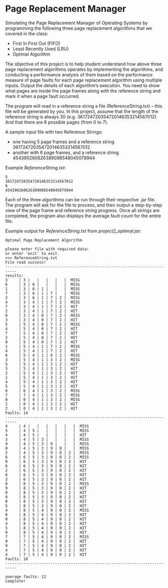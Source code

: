 # Page Replacement Manager

Simulating the Page Replacement Manager of Operating Systems by programming the following three page replacement algorithms that we covered in the class:

- First In First Out (FIFO)
- Least Recently Used (LRU)
- Optimal Algorithm

The objective of this project is to help student understand how above three page replacement algorithms operates by implementing the algorithms, and conducting a performance analysis of them based on the performance measure of page faults for each page replacement algorithm using multiple inputs. Output the details of each algorithm’s execution.  You need to show what pages are inside the page frames along with the reference string and mark it when a page fault occurred.

The program will read in a reference string a file (ReferenceString.txt) – this file will be generated by you. In this project, assume that the length of the reference string is always 30 (e.g. 361724720354720146353214567012). And that there are 8 possible pages (from 0 to 7).

A sample input file with two Reference Strings:
- one having 5 page frames and a reference string 361724720354720146353214567012
- another with 6 page frames, and a reference string 454390260626389098548045079944

Example *ReferenceString.txt*:
```
5
361724720354720146353214567012
6
454390260626389098548045079944
```

Each of the three algorithms can be run through their respective .jar file.
The program will ask for the file to process, and then output a step-by-step view of the page frame and reference string progress.
Once all strings are completed, the program also displays the average fault count for the entire file.

Example output for *ReferenceString.txt* from *project2_optimal.jar*:
```
Optimal Page Replacement Algorithm

please enter file with required data:
or enter 'exit' to exit.
>>> ReferenceString.txt
File read success!
---------------------------------------------------------------------------
results:
3     | 3 |   |   |   |   |  MISS
6     | 3 | 6 |   |   |   |  MISS
1     | 3 | 6 | 1 |   |   |  MISS
7     | 3 | 6 | 1 | 7 |   |  MISS
2     | 3 | 6 | 1 | 7 | 2 |  MISS
4     | 3 | 4 | 1 | 7 | 2 |  MISS
7     | 3 | 4 | 1 | 7 | 2 |  HIT
2     | 3 | 4 | 1 | 7 | 2 |  HIT
0     | 3 | 4 | 0 | 7 | 2 |  MISS
3     | 3 | 4 | 0 | 7 | 2 |  HIT
5     | 5 | 4 | 0 | 7 | 2 |  MISS
4     | 5 | 4 | 0 | 7 | 2 |  HIT
7     | 5 | 4 | 0 | 7 | 2 |  HIT
2     | 5 | 4 | 0 | 7 | 2 |  HIT
0     | 5 | 4 | 0 | 7 | 2 |  HIT
1     | 5 | 4 | 1 | 7 | 2 |  MISS
4     | 5 | 4 | 1 | 7 | 2 |  HIT
6     | 5 | 4 | 1 | 6 | 2 |  MISS
3     | 5 | 4 | 1 | 3 | 2 |  MISS
5     | 5 | 4 | 1 | 3 | 2 |  HIT
3     | 5 | 4 | 1 | 3 | 2 |  HIT
2     | 5 | 4 | 1 | 3 | 2 |  HIT
1     | 5 | 4 | 1 | 3 | 2 |  HIT
4     | 5 | 4 | 1 | 3 | 2 |  HIT
5     | 5 | 4 | 1 | 3 | 2 |  HIT
6     | 6 | 4 | 1 | 3 | 2 |  MISS
7     | 7 | 4 | 1 | 3 | 2 |  MISS
0     | 0 | 4 | 1 | 3 | 2 |  MISS
1     | 0 | 4 | 1 | 3 | 2 |  HIT
2     | 0 | 4 | 1 | 3 | 2 |  HIT
Faults: 14
---------------------------------------------------------------------------
4     | 4 |   |   |   |   |   |  MISS
5     | 4 | 5 |   |   |   |   |  MISS
4     | 4 | 5 |   |   |   |   |  HIT
3     | 4 | 5 | 3 |   |   |   |  MISS
9     | 4 | 5 | 3 | 9 |   |   |  MISS
0     | 4 | 5 | 3 | 9 | 0 |   |  MISS
2     | 4 | 5 | 3 | 9 | 0 | 2 |  MISS
6     | 6 | 5 | 3 | 9 | 0 | 2 |  MISS
0     | 6 | 5 | 3 | 9 | 0 | 2 |  HIT
6     | 6 | 5 | 3 | 9 | 0 | 2 |  HIT
2     | 6 | 5 | 3 | 9 | 0 | 2 |  HIT
6     | 6 | 5 | 3 | 9 | 0 | 2 |  HIT
3     | 6 | 5 | 3 | 9 | 0 | 2 |  HIT
8     | 8 | 5 | 3 | 9 | 0 | 2 |  MISS
9     | 8 | 5 | 3 | 9 | 0 | 2 |  HIT
0     | 8 | 5 | 3 | 9 | 0 | 2 |  HIT
9     | 8 | 5 | 3 | 9 | 0 | 2 |  HIT
8     | 8 | 5 | 3 | 9 | 0 | 2 |  HIT
5     | 8 | 5 | 3 | 9 | 0 | 2 |  HIT
4     | 8 | 5 | 4 | 9 | 0 | 2 |  MISS
8     | 8 | 5 | 4 | 9 | 0 | 2 |  HIT
0     | 8 | 5 | 4 | 9 | 0 | 2 |  HIT
4     | 8 | 5 | 4 | 9 | 0 | 2 |  HIT
5     | 8 | 5 | 4 | 9 | 0 | 2 |  HIT
0     | 8 | 5 | 4 | 9 | 0 | 2 |  HIT
7     | 7 | 5 | 4 | 9 | 0 | 2 |  MISS
9     | 7 | 5 | 4 | 9 | 0 | 2 |  HIT
9     | 7 | 5 | 4 | 9 | 0 | 2 |  HIT
4     | 7 | 5 | 4 | 9 | 0 | 2 |  HIT
4     | 7 | 5 | 4 | 9 | 0 | 2 |  HIT
Faults: 10
---------------------------------------------------------------------------

average faults: 12
Complete!
```
